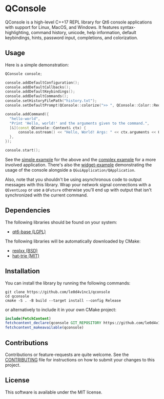 # QConsole

QConsole is a high-level C++17 REPL library for Qt6 console applications with support for Linux, MacOS, and Windows. It features syntax-highlighting, command history, unicode, help information, default keybindings, hints, password input, completions, and colorization.

## Usage

Here is a simple demonstration:

```cpp
QConsole console;

console.addDefaultConfiguration();
console.addDefaultCallbacks();
console.addDefaultKeybindings();
console.addDefaultCommands();
console.setHistoryFilePath("history.txt");
console.setDefaultPrompt(QConsole::colorize(">> ", QConsole::Color::Red, QConsole::Style::Bold));

console.addCommand({
  "hello-world",
  "Print 'Hello, world!' and the arguments given to the command.",
  [&](const QConsole::Context& ctx) {
      console.ostream() << "Hello, World! Args: " << ctx.arguments << Qt::endl;
  },
});

console.start();
```

See the [simple example](./examples/example-simple) for the above and the [complex example](./examples/example-complex) for a more involved application. There's also the [widget-example](./examples/example-widgets) demonstrating the usage of the console alongside a `QGuiApplication/QApplication`.

Also, note that you shouldn't be using asynchronous code to output messages with this library. Wrap your network signal connections with a `QEventLoop` or use a `QFuture` otherwise you'll end up with output that isn't synchronized with the current command.

## Dependencies

The following libraries should be found on your system:

- [qt6-base (LGPL)](https://code.qt.io/cgit/qt/qtbase.git/)

The following libraries will be automatically downloaded by CMake:

- [replxx (BSD)](https://github.com/AmokHuginnsson/replxx)
- [hat-trie (MIT)](https://github.com/Tessil/hat-trie.git)

## Installation

You can install the library by running the following commands:

```shell
git clone https://github.com/le0d4v1nc1/qconsole
cd qconsole
cmake -S . -B build --target install --config Release
```

or alternatively to include it in your own CMake project:

```cmake
include(FetchContent)
fetchcontent_declare(qconsole GIT_REPOSITORY https://github.com/le0d4v1nc1/qconsole/ GIT_TAG 1.0.0)
fetchcontent_makeavailable(qconsole)
```

## Contributions

Contributions or feature-requests are quite welcome. See the [CONTRIBUTING](./CONTRIBUTING) file for instructions on how to submit your changes to this project.

## License

This software is available under the MIT license.
